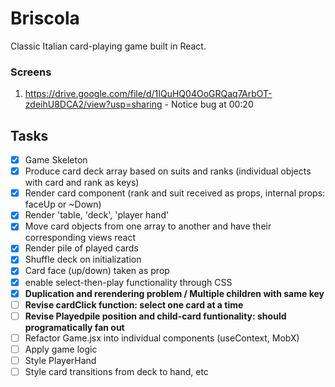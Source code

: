 # Briscola

Classic Italian card-playing game built in React.

### Screens
1. https://drive.google.com/file/d/1IQuHQ04OoGRQaq7ArbOT-zdeihU8DCA2/view?usp=sharing - Notice bug at 00:20
    
## Tasks

- [x] Game Skeleton
- [x] Produce card deck array based on suits and ranks (individual objects with card and rank as keys)
- [x] Render card component (rank and suit received as props, internal props: faceUp or ~Down)
- [x] Render 'table, 'deck', 'player hand'
- [x] Move card objects from one array to another and have their corresponding views react
- [x] Render pile of played cards
- [x] Shuffle deck on initialization
- [x] Card face (up/down) taken as prop
- [x] enable select-then-play functionality through CSS
- [x] **Duplication and rerendering problem / Multiple children with same key**
- [ ] **Revise cardClick function: select one card at a time**
- [ ] **Revise Playedpile position and child-card funtionality: should programatically fan out**
- [ ] Refactor Game.jsx into individual components (useContext, MobX)
- [ ] Apply game logic
- [ ] Style PlayerHand
- [ ] Style card transitions from deck to hand, etc
